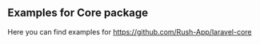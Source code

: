 ## Examples for Core package
Here you can find examples for https://github.com/Rush-App/laravel-core
